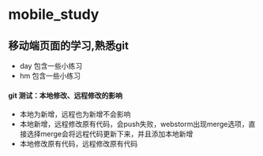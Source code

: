 # mobile_study
## 移动端页面的学习,熟悉git
- day 包含一些小练习
- hm 包含一些小练习
#### git 测试：本地修改、远程修改的影响
- 本地为新增，远程也为新增不会影响
- 本地新增，远程修改原有代码，会push失败，webstorm出现merge选项，直接选择merge会将远程代码更新下来，并且添加本地新增
- 本地修改原有代码，远程修改原有代码

